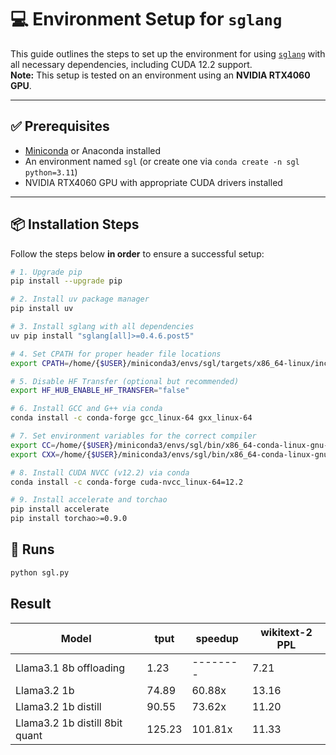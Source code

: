 # 💻 Environment Setup for `sglang`

This guide outlines the steps to set up the environment for using [`sglang`](https://github.com/sgl-project/sglang) with all necessary dependencies, including CUDA 12.2 support.  
**Note:** This setup is tested on an environment using an **NVIDIA RTX4060 GPU**.

---

## ✅ Prerequisites

- [Miniconda](https://docs.conda.io/en/latest/miniconda.html) or Anaconda installed
- An environment named `sgl` (or create one via `conda create -n sgl python=3.11`)
- NVIDIA RTX4060 GPU with appropriate CUDA drivers installed

---

## 📦 Installation Steps

Follow the steps below **in order** to ensure a successful setup:

```bash
# 1. Upgrade pip
pip install --upgrade pip

# 2. Install uv package manager
pip install uv

# 3. Install sglang with all dependencies
uv pip install "sglang[all]>=0.4.6.post5"

# 4. Set CPATH for proper header file locations
export CPATH=/home/{$USER}/miniconda3/envs/sgl/targets/x86_64-linux/include:$CPATH

# 5. Disable HF Transfer (optional but recommended)
export HF_HUB_ENABLE_HF_TRANSFER="false"

# 6. Install GCC and G++ via conda
conda install -c conda-forge gcc_linux-64 gxx_linux-64

# 7. Set environment variables for the correct compiler
export CC=/home/{$USER}/miniconda3/envs/sgl/bin/x86_64-conda-linux-gnu-gcc
export CXX=/home/{$USER}/miniconda3/envs/sgl/bin/x86_64-conda-linux-gnu-g++

# 8. Install CUDA NVCC (v12.2) via conda
conda install -c conda-forge cuda-nvcc_linux-64=12.2

# 9. Install accelerate and torchao
pip install accelerate
pip install torchao>=0.9.0

```

## 🚀 Runs
```bash
python sgl.py
```

## Result

 | Model                          | tput     | speedup  | wikitext-2 PPL | 
 |--------------------------------|----------|----------|----------------|
 | Llama3.1 8b offloading         | 1.23     | -------- | 7.21           |
 | Llama3.2 1b                    | 74.89    | 60.88x   | 13.16          | 
 | Llama3.2 1b distill            | 90.55    | 73.62x   | 11.20          |
 | Llama3.2 1b distill 8bit quant | 125.23   | 101.81x  | 11.33          |



